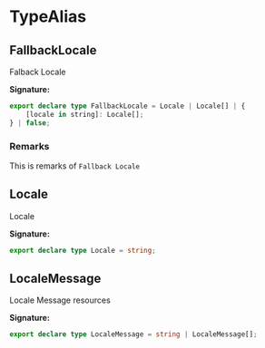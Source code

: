 # TypeAlias

## FallbackLocale

Falback Locale

**Signature:**
```typescript
export declare type FallbackLocale = Locale | Locale[] | {
    [locale in string]: Locale[];
} | false;
```

### Remarks

This is remarks of `Fallback Locale`

## Locale

Locale

**Signature:**
```typescript
export declare type Locale = string;
```

## LocaleMessage

Locale Message resources

**Signature:**
```typescript
export declare type LocaleMessage = string | LocaleMessage[];
```

